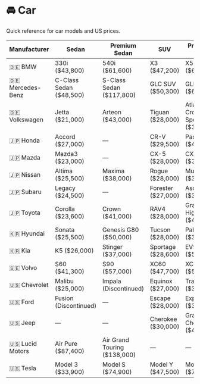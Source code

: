 # 🚘 Car

Quick reference for car models and US prices.

| Manufacturer     | Sedan                   | Premium Sedan                | SUV                | Premium SUV                 |
| ---------------- | ----------------------- | ---------------------------- | ------------------ | --------------------------- |
| 🇩🇪 BMW           | 330i ($43,800)          | 540i ($61,600)               | X3 ($47,200)       | X5 ($66,500)                |
| 🇩🇪 Mercedes-Benz | C-Class Sedan ($48,500) | S-Class Sedan ($117,800)     | GLC SUV ($50,300)  | GLE SUV ($61,900)           |
| 🇩🇪 Volkswagen    | Jetta ($21,000)         | Arteon ($43,000)             | Tiguan ($28,000)   | Atlas Cross Sport ($35,000) |
| 🇯🇵 Honda         | Accord ($27,000)        | —                            | CR-V ($29,500)     | Passport ($42,000)          |
| 🇯🇵 Mazda         | Mazda3 ($23,000)        | —                            | CX-5 ($28,000)     | CX-9 ($38,000)              |
| 🇯🇵 Nissan        | Altima ($25,500)        | Maxima ($38,000)             | Rogue ($28,000)    | Murano ($37,000)            |
| 🇯🇵 Subaru        | Legacy ($24,500)        | —                            | Forester ($27,000) | Ascent ($35,000)            |
| 🇯🇵 Toyota        | Corolla ($23,600)       | Crown ($41,000)              | RAV4 ($28,000)     | Grand Highlander ($42,300)  |
| 🇰🇷 Hyundai       | Sonata ($25,500)        | Genesis G80 ($50,000)        | Tucson ($28,000)   | Palisade ($36,000)          |
| 🇰🇷 Kia           | K5 ($26,000)            | Stinger ($37,000)            | Sportage ($28,600) | EV9 ($54,000)               |
| 🇸🇪 Volvo         | S60 ($41,300)           | S90 ($57,000)                | XC60 ($47,700)     | XC90 ($56,000)              |
| 🇺🇸 Chevrolet     | Malibu ($25,000)        | Impala (Discontinued)        | Equinox ($27,000)  | Traverse ($35,000)          |
| 🇺🇸 Ford          | Fusion (Discontinued)   | —                            | Escape ($28,000)   | Explorer ($36,000)          |
| 🇺🇸 Jeep          | —                       | —                            | Cherokee ($30,000) | Grand Cherokee ($40,000)    |
| 🇺🇸 Lucid Motors  | Air Pure ($87,400)      | Air Grand Touring ($138,000) | —                  | —                           |
| 🇺🇸 Tesla         | Model 3 ($33,900)       | Model S ($74,900)            | Model Y ($47,500)  | Model X ($79,900)           |

